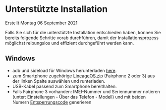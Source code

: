 Unterstützte Installation
=========
Erstellt Montag 06 September 2021

Falls Sie sich für die unterstützte Installation entschieden haben, können Sie bereits folgende Schritte vorab durchführen, damit der Installationsprozess möglichst reibungslos und effizient durchgeführt werden kann.

Windows
-------

- adb und sideload für Windows herunterladen [here][sdk].
- zum Smartphone zugehörige [LineageOS.zip][lineageos] (Fairphone 2 oder 3) aus der linken Spalte auswählen und runterladen. 
- USB-Kabel passend zum Smartphone bereithalten.
- Falls Fairphone 3 vorhanden: IMEI-Nummer und Seriennummer notieren (unter: Einstellungen - Über das Telefon - Modell) und mit beiden Numern [Entsperrungscode][code] generieren

[sdk]: https://developer.android.com/studio/releases/platform-tools
[lineageos]: https://download.lineageos.org/
[code]: https://www.fairphone.com/en/bootloader-unlocking-code-for-fairphone-3/
